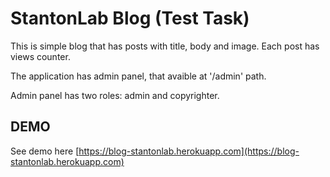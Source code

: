 # StantonLab Blog (Test Task)

This is simple blog that has posts with title, body and image.
Each post has views counter.

The application has admin panel, that avaible at '/admin' path.

Admin panel has two roles: admin and copyrighter.

## DEMO

See demo here [https://blog-stantonlab.herokuapp.com](https://blog-stantonlab.herokuapp.com)
